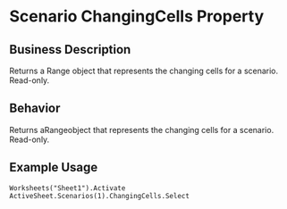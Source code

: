# Scenario ChangingCells Property

## Business Description
Returns a Range object that represents the changing cells for a scenario. Read-only.

## Behavior
Returns aRangeobject that represents the changing cells for a scenario. Read-only.

## Example Usage
```vba
Worksheets("Sheet1").Activate 
ActiveSheet.Scenarios(1).ChangingCells.Select
```